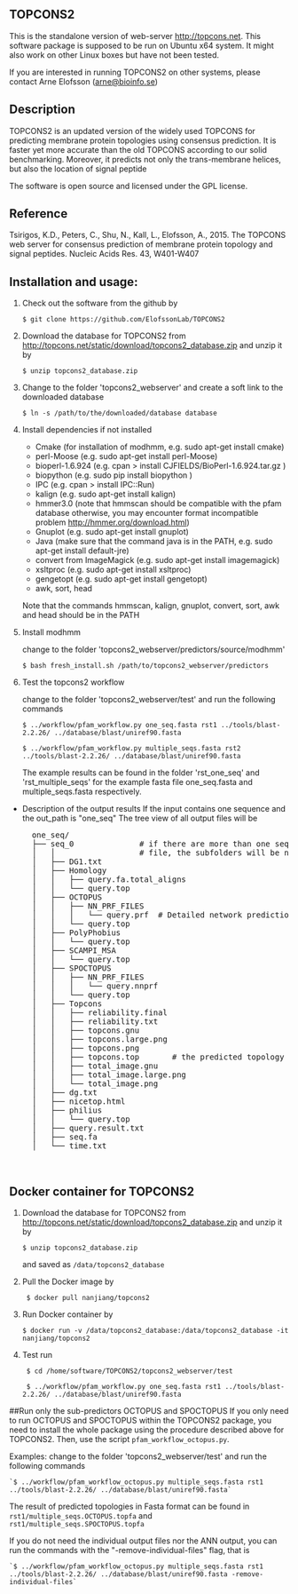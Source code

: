 ## TOPCONS2

This is the standalone version of web-server http://topcons.net.
This software package is supposed to be run on Ubuntu x64 system.
It might also work on other Linux boxes but have not been tested.

If you are interested in running TOPCONS2 on other systems, please contact
Arne Elofsson (arne@bioinfo.se)

## Description

TOPCONS2 is an updated version of the widely used TOPCONS for predicting
membrane protein topologies using consensus prediction.  It is faster yet
more accurate than the old TOPCONS according to our solid benchmarking.
Moreover, it predicts not only the trans-membrane helices, but also the
location of signal peptide

The software is open source and licensed under the GPL license.

## Reference
Tsirigos, K.D., Peters, C., Shu, N., Kall, L., Elofsson, A., 2015. The TOPCONS
web server for consensus prediction of membrane protein topology and signal
peptides. Nucleic Acids Res. 43, W401-W407

## Installation and usage:

1. Check out the software from the github by

    `$ git clone https://github.com/ElofssonLab/TOPCONS2`

2. Download the database for TOPCONS2 from
    http://topcons.net/static/download/topcons2_database.zip
   and unzip it by 

    `$ unzip topcons2_database.zip`

3. Change to the folder 'topcons2_webserver' and create a soft link to the
   downloaded database

    `$ ln -s /path/to/the/downloaded/database database`

4. Install dependencies if not installed

    *    Cmake      (for installation of modhmm, e.g. sudo apt-get install cmake)
    *    perl-Moose (e.g. sudo apt-get install perl-Moose)
    *    bioperl-1.6.924   (e.g. cpan > install  CJFIELDS/BioPerl-1.6.924.tar.gz )
    *    biopython  (e.g. sudo pip install biopython )
    *    IPC        (e.g. cpan > install IPC::Run)
    *    kalign     (e.g. sudo apt-get install kalign)
    *    hmmer3.0   (note that hmmscan should be compatible with the pfam database
                     otherwise, you may encounter format incompatible problem
                     http://hmmer.org/download.html)
    *    Gnuplot    (e.g. sudo apt-get install gnuplot)
    *    Java       (make sure that the command java is in the PATH, 
                     e.g. sudo apt-get install default-jre)
    *    convert from ImageMagick (e.g. sudo apt-get install imagemagick)
    *    xsltproc   (e.g. sudo apt-get install xsltproc)
    *    gengetopt  (e.g. sudo apt-get install gengetopt)
    *    awk, sort, head

    Note that the commands hmmscan, kalign, gnuplot, convert, sort, awk and
    head should be in the PATH

5. Install modhmm

   change to the folder 'topcons2_webserver/predictors/source/modhmm'

   `$ bash fresh_install.sh /path/to/topcons2_webserver/predictors`

6. Test the topcons2 workflow

   change to the folder 'topcons2_webserver/test'
   and run the following commands 

    `$ ../workflow/pfam_workflow.py one_seq.fasta rst1 ../tools/blast-2.2.26/ ../database/blast/uniref90.fasta`

    `$ ../workflow/pfam_workflow.py multiple_seqs.fasta rst2 ../tools/blast-2.2.26/ ../database/blast/uniref90.fasta`

   The example results can be found in the folder 'rst_one_seq' and
   'rst_multiple_seqs' for the example fasta file one_seq.fasta and
   multiple_seqs.fasta respectively.

* Description of the output results
    If the input contains one sequence and the out_path is "one_seq"
    The tree view of all output files will be

    <pre>
    one_seq/
    ├── seq_0              # if there are more than one sequence in the input
    │   │                  # file, the subfolders will be named as seq_1, seq_2 ... 
    │   ├── DG1.txt
    │   ├── Homology
    │   │   ├── query.fa.total_aligns
    │   │   └── query.top
    │   ├── OCTOPUS
    │   │   ├── NN_PRF_FILES
    │   │   │   └── query.prf  # Detailed network prediction for OCTOPUS
    │   │   └── query.top
    │   ├── PolyPhobius
    │   │   └── query.top
    │   ├── SCAMPI_MSA
    │   │   └── query.top
    │   ├── SPOCTOPUS
    │   │   ├── NN_PRF_FILES
    │   │   │   └── query.nnprf
    │   │   └── query.top
    │   ├── Topcons
    │   │   ├── reliability.final
    │   │   ├── reliability.txt
    │   │   ├── topcons.gnu
    │   │   ├── topcons.large.png
    │   │   ├── topcons.png
    │   │   ├── topcons.top       # the predicted topology for TOPCONS
    │   │   ├── total_image.gnu
    │   │   ├── total_image.large.png
    │   │   └── total_image.png
    │   ├── dg.txt
    │   ├── nicetop.html
    │   ├── philius
    │   │   └── query.top
    │   ├── query.result.txt
    │   ├── seq.fa
    │   └── time.txt

    </pre>


## Docker container for TOPCONS2
1. Download the database for TOPCONS2 from
    http://topcons.net/static/download/topcons2_database.zip
   and unzip it by 

    `$ unzip topcons2_database.zip`

    and saved as `/data/topcons2_database`

2. Pull the Docker image by 

    ` $ docker pull nanjiang/topcons2`

3. Run Docker container by 
    
    ` $ docker run -v /data/topcons2_database:/data/topcons2_database -it nanjiang/topcons2 `

4. Test run

    ` $ cd /home/software/TOPCONS2/topcons2_webserver/test`
     
    ` $ ../workflow/pfam_workflow.py one_seq.fasta rst1 ../tools/blast-2.2.26/ ../database/blast/uniref90.fasta`


##Run only the sub-predictors OCTOPUS and SPOCTOPUS
If you only need to run OCTOPUS and SPOCTOPUS within the TOPCONS2 package, you
need to install the whole package using the procedure described above for
TOPCONS2. Then, use the script `pfam_workflow_octopus.py`.

Examples:
change to the folder 'topcons2_webserver/test' and run the following commands 

    `$ ../workflow/pfam_workflow_octopus.py multiple_seqs.fasta rst1 ../tools/blast-2.2.26/ ../database/blast/uniref90.fasta`

The result of predicted topologies in Fasta format can be found in
`rst1/multiple_seqs.OCTOPUS.topfa` and  `rst1/multiple_seqs.SPOCTOPUS.topfa`

If you do not need the individual output files nor the ANN output, you can
run the commands with the "-remove-individual-files" flag, that is

    `$ ../workflow/pfam_workflow_octopus.py multiple_seqs.fasta rst1 ../tools/blast-2.2.26/ ../database/blast/uniref90.fasta -remove-individual-files`
